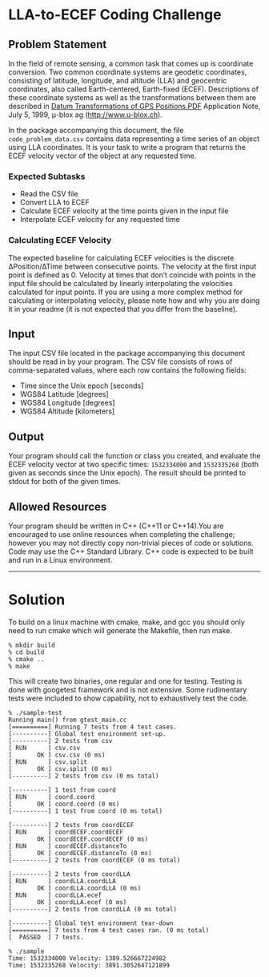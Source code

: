 # LLA-to-ECEF Coding Challenge

## Problem Statement
In the field of remote sensing, a common task that comes up is coordinate conversion.
Two common coordinate systems are geodetic coordinates, consisting of latitude,
longitude, and altitude (LLA) and geocentric coordinates, also called Earth-centered,
Earth-fixed (ECEF). Descriptions of these coordinate systems as well as the
transformations between them are described in 
[Datum Transformations of GPS Positions.PDF](https://microem.ru/files/2012/08/GPS.G1-X-00006.pdf) 
Application Note, July 5, 1999, μ-blox ag (http://www.u-blox.ch).

In the package accompanying this document, the file `code_problem_data.csv`
contains data representing a time series of an object using LLA coordinates. It is your
task to write a program that returns the ECEF velocity vector of the object at any
requested time.

### Expected Subtasks
- Read the CSV file
- Convert LLA to ECEF
- Calculate ECEF velocity at the time points given in the input file
- Interpolate ECEF velocity for any requested time

### Calculating ECEF Velocity
The expected baseline for calculating ECEF velocities is the discrete ∆Position/∆Time
between consecutive points. The velocity at the first input point is defined as 0. Velocity
at times that don’t coincide with points in the input file should be calculated by linearly
interpolating the velocities calculated for input points. If you are using a more complex
method for calculating or interpolating velocity, please note how and why you are
doing it in your readme (it is not expected that you differ from the baseline).

## Input
The input CSV file located in the package accompanying this document should be read
in by your program. The CSV file consists of rows of comma-separated values, where
each row contains the following fields:
- Time since the Unix epoch [seconds]
- WGS84 Latitude [degrees]
- WGS84 Longitude [degrees]
- WGS84 Altitude [kilometers]

## Output
Your program should call the function or class you created, and evaluate the ECEF
velocity vector at two specific times: `1532334000` and `1532335268` (both given as
seconds since the Unix epoch). The result should be printed to stdout for both of the
given times.

## Allowed Resources
Your program should be written in C++ (C++11 or C++14).You are encouraged to use
online resources when completing the challenge; however you may not directly copy
non-trivial pieces of code or solutions. Code may use the C++ Standard Library. C++
code is expected to be built and run in a Linux environment.

---

# Solution

To build on a linux machine with cmake, make, and gcc you should only need to
run cmake which will generate the Makefile, then run make.

```
% mkdir build
% cd build
% cmake ..
% make
```

This will create two binaries, one regular and one for testing. Testing is done with 
googetest framework and is not extensive. Some rudimentary tests were included to 
show capability, not to exhaustively test the code.

```
% ./sample-test
Running main() from gtest_main.cc
[==========] Running 7 tests from 4 test cases.
[----------] Global test environment set-up.
[----------] 2 tests from csv
[ RUN      ] csv.csv
[       OK ] csv.csv (0 ms)
[ RUN      ] csv.split
[       OK ] csv.split (0 ms)
[----------] 2 tests from csv (0 ms total)

[----------] 1 test from coord
[ RUN      ] coord.coord
[       OK ] coord.coord (0 ms)
[----------] 1 test from coord (0 ms total)

[----------] 2 tests from coordECEF
[ RUN      ] coordECEF.coordECEF
[       OK ] coordECEF.coordECEF (0 ms)
[ RUN      ] coordECEF.distanceTo
[       OK ] coordECEF.distanceTo (0 ms)
[----------] 2 tests from coordECEF (0 ms total)

[----------] 2 tests from coordLLA
[ RUN      ] coordLLA.coordLLA
[       OK ] coordLLA.coordLLA (0 ms)
[ RUN      ] coordLLA.ecef
[       OK ] coordLLA.ecef (0 ms)
[----------] 2 tests from coordLLA (0 ms total)

[----------] Global test environment tear-down
[==========] 7 tests from 4 test cases ran. (0 ms total)
[  PASSED  ] 7 tests.
```

```
% ./sample
Time: 1532334000 Velocity: 1389.526667224982
Time: 1532335268 Velocity: 3891.3052647121899
```